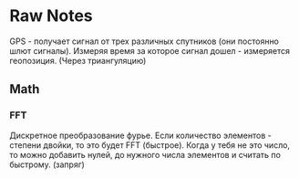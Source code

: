 # Raw Notes
GPS - получает сигнал от трех различных спутников (они постоянно шлют сигналы). Измеряя время за которое сигнал дошел - измеряется геопозиция. (Через триангуляцию)

## Math
### FFT
Дискретное преобразование фурье. Если количество элементов - степени двойки, то это будет FFT (быстрое).
Когда у тебя не это число, то можно добавить нулей, до нужного числа элементов и считать по быстрому. (запряг)
